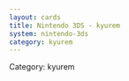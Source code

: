 ```yaml
---
layout: cards
title: Nintendo 3DS - kyurem
system: nintendo-3ds
category: kyurem
---
```

<div class="alert alert-secondary mb-4"><span class="i18n innerHTML-category">Category: </span><span class="i18n innerHTML-cat-kyurem">kyurem</span></div>
